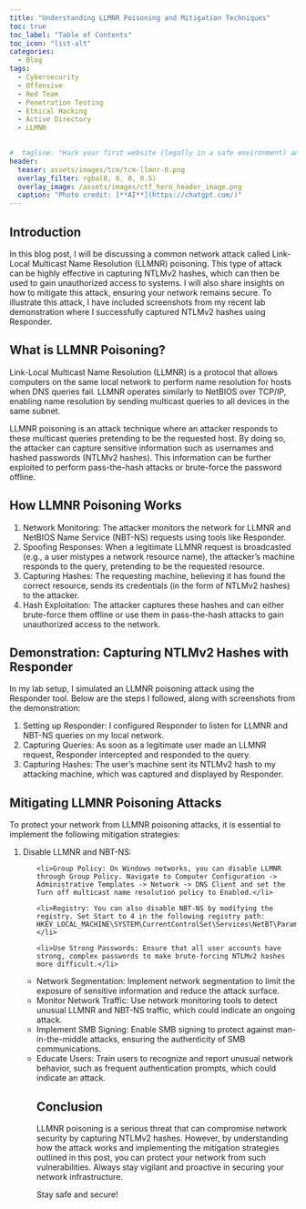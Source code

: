 ```yaml
---
title: "Understanding LLMNR Poisoning and Mitigation Techniques"
toc: true
toc_label: "Table of Contents"
toc_icon: "list-alt"
categories:
  - Blog
tags:
  - Cybersecurity
  - Offensive
  - Red Team
  - Penetration Testing
  - Ethical Hacking
  - Active Directory
  - LLMNR

 
#  tagline: "Hack your first website (legally in a safe environment) and experience an ethical hacker's job."
header:
  teaser: assets/images/tcm/tcm-llmnr-0.png
  overlay_filter: rgba(0, 0, 0, 0.5)
  overlay_image: /assets/images/ctf_hero_header_image.png
  caption: "Photo credit: [**AI**](https://chatgpt.com/)"
---
```



## Introduction
In this blog post, I will be discussing a common network attack called Link-Local Multicast Name Resolution (LLMNR) poisoning. This type of attack can be highly effective in capturing NTLMv2 hashes, which can then be used to gain unauthorized access to systems. I will also share insights on how to mitigate this attack, ensuring your network remains secure. To illustrate this attack, I have included screenshots from my recent lab demonstration where I successfully captured NTLMv2 hashes using Responder.

## What is LLMNR Poisoning?
Link-Local Multicast Name Resolution (LLMNR) is a protocol that allows computers on the same local network to perform name resolution for hosts when DNS queries fail. LLMNR operates similarly to NetBIOS over TCP/IP, enabling name resolution by sending multicast queries to all devices in the same subnet.

LLMNR poisoning is an attack technique where an attacker responds to these multicast queries pretending to be the requested host. By doing so, the attacker can capture sensitive information such as usernames and hashed passwords (NTLMv2 hashes). This information can be further exploited to perform pass-the-hash attacks or brute-force the password offline.

## How LLMNR Poisoning Works
<ol>
<li> Network Monitoring: The attacker monitors the network for LLMNR and NetBIOS Name Service (NBT-NS) requests using tools like Responder.</li>
<li>Spoofing Responses: When a legitimate LLMNR request is broadcasted (e.g., a user mistypes a network resource name), the attacker’s machine responds to the query, pretending to be the requested resource.</li>
<li>Capturing Hashes: The requesting machine, believing it has found the correct resource, sends its credentials (in the form of NTLMv2 hashes) to the attacker.</li>
<li>Hash Exploitation: The attacker captures these hashes and can either brute-force them offline or use them in pass-the-hash attacks to gain unauthorized access to the network.</li>
</ol>

## Demonstration: Capturing NTLMv2 Hashes with Responder
In my lab setup, I simulated an LLMNR poisoning attack using the Responder tool. Below are the steps I followed, along with screenshots from the demonstration:
<ol>
<li>Setting up Responder: I configured Responder to listen for LLMNR and NBT-NS queries on my local network.</li>

<li>Capturing Queries: As soon as a legitimate user made an LLMNR request, Responder intercepted and responded to the query.</li>

<li>Capturing Hashes: The user’s machine sent its NTLMv2 hash to my attacking machine, which was captured and displayed by Responder.</li>
</ol>


## Mitigating LLMNR Poisoning Attacks

To protect your network from LLMNR poisoning attacks, it is essential to implement the following mitigation strategies:
<ol>
<li>Disable LLMNR and NBT-NS:</li>
<ul>

    <li>Group Policy: On Windows networks, you can disable LLMNR through Group Policy. Navigate to Computer Configuration -> Administrative Templates -> Network -> DNS Client and set the Turn off multicast name resolution policy to Enabled.</li>

    <li>Registry: You can also disable NBT-NS by modifying the registry. Set Start to 4 in the following registry path: HKEY_LOCAL_MACHINE\SYSTEM\CurrentControlSet\Services\NetBT\Parameters\Interfaces.</li>

    <li>Use Strong Passwords: Ensure that all user accounts have strong, complex passwords to make brute-forcing NTLMv2 hashes more difficult.</li>

<li>Network Segmentation: Implement network segmentation to limit the exposure of sensitive information and reduce the attack surface.</li>

<li>Monitor Network Traffic: Use network monitoring tools to detect unusual LLMNR and NBT-NS traffic, which could indicate an ongoing attack.</li>

<li>Implement SMB Signing: Enable SMB signing to protect against man-in-the-middle attacks, ensuring the authenticity of SMB communications.</li>

<li>Educate Users: Train users to recognize and report unusual network behavior, such as frequent authentication prompts, which could indicate an attack.</li>

## Conclusion
LLMNR poisoning is a serious threat that can compromise network security by capturing NTLMv2 hashes. However, by understanding how the attack works and implementing the mitigation strategies outlined in this post, you can protect your network from such vulnerabilities. Always stay vigilant and proactive in securing your network infrastructure.

Stay safe and secure!